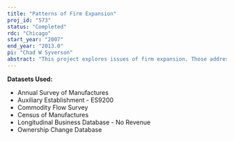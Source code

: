 ```yaml
---
title: "Patterns of Firm Expansion"
proj_id: "573"
status: "Completed"
rdc: "Chicago"
start_year: "2007"
end_year: "2013.0"
pi: "Chad W Syverson"
abstract: "This project explores issues of firm expansion. Those address the following: what factors determine the firms that will expand; the underlying reasons for expansion (e.g., efficiency vs. market power); the manner of expansion (intensive or extensive, acquisition or building new); the choice of whom to acquire, if that is the preferred expansion mode; and the impact on other players in the market, be they competitors or consumers. Focus is on expansion along the extensive margin, that is, through the purchase of existing establishments or the building of new ones. For data reasons, the project concentrates on manufacturing establishments, but some analyses will also be done for non-manufacturing sectors. The Longitudinal Business Database will be tied to production information from the Census of Manufactures, the Annual Sur-vey of Manufactures, and the Commodity Flow Survey. In its examination of firm expansion patterns, the project focuses on examining changes in linkages between establishments and firms during changes in owner-ship and on changes in establishment employment, payroll, and revenues as establishments and firms expand. Additionally, this project will inform the Census Bureau about supply chains within industries and how e-business impacts supply chain relationships."
---
```


**Datasets Used:**

  - Annual Survey of Manufactures 
  - Auxiliary Establishment - ES9200 
  - Commodity Flow Survey 
  - Census of Manufactures 
  - Longitudinal Business Database - No Revenue 
  - Ownership Change Database 

